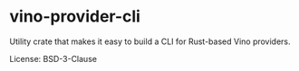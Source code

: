# vino-provider-cli

Utility crate that makes it easy to build a CLI for Rust-based Vino providers.

License: BSD-3-Clause
